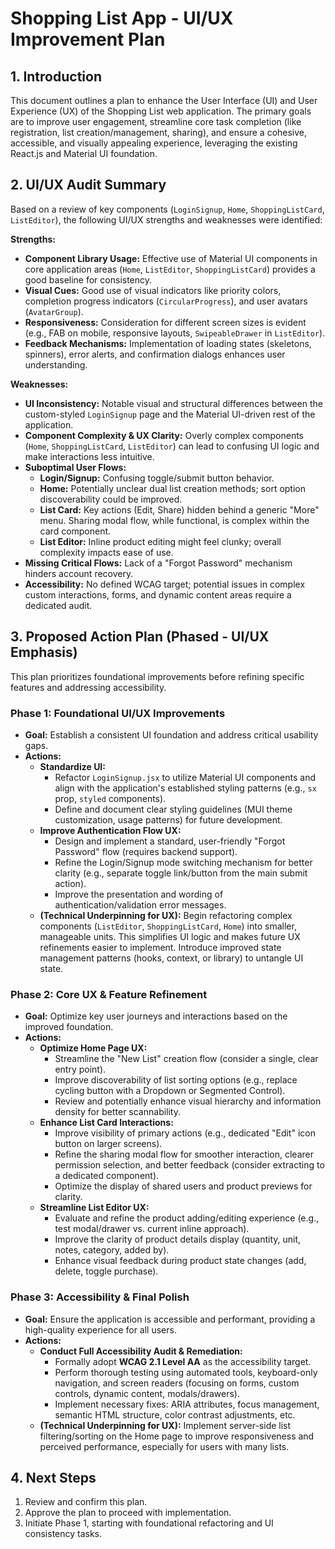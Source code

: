 # Shopping List App - UI/UX Improvement Plan

## 1. Introduction

This document outlines a plan to enhance the User Interface (UI) and User Experience (UX) of the Shopping List web application. The primary goals are to improve user engagement, streamline core task completion (like registration, list creation/management, sharing), and ensure a cohesive, accessible, and visually appealing experience, leveraging the existing React.js and Material UI foundation.

## 2. UI/UX Audit Summary

Based on a review of key components (`LoginSignup`, `Home`, `ShoppingListCard`, `ListEditor`), the following UI/UX strengths and weaknesses were identified:

**Strengths:**

*   **Component Library Usage:** Effective use of Material UI components in core application areas (`Home`, `ListEditor`, `ShoppingListCard`) provides a good baseline for consistency.
*   **Visual Cues:** Good use of visual indicators like priority colors, completion progress indicators (`CircularProgress`), and user avatars (`AvatarGroup`).
*   **Responsiveness:** Consideration for different screen sizes is evident (e.g., FAB on mobile, responsive layouts, `SwipeableDrawer` in `ListEditor`).
*   **Feedback Mechanisms:** Implementation of loading states (skeletons, spinners), error alerts, and confirmation dialogs enhances user understanding.

**Weaknesses:**

*   **UI Inconsistency:** Notable visual and structural differences between the custom-styled `LoginSignup` page and the Material UI-driven rest of the application.
*   **Component Complexity & UX Clarity:** Overly complex components (`Home`, `ShoppingListCard`, `ListEditor`) can lead to confusing UI logic and make interactions less intuitive.
*   **Suboptimal User Flows:**
    *   **Login/Signup:** Confusing toggle/submit button behavior.
    *   **Home:** Potentially unclear dual list creation methods; sort option discoverability could be improved.
    *   **List Card:** Key actions (Edit, Share) hidden behind a generic "More" menu. Sharing modal flow, while functional, is complex within the card component.
    *   **List Editor:** Inline product editing might feel clunky; overall complexity impacts ease of use.
*   **Missing Critical Flows:** Lack of a "Forgot Password" mechanism hinders account recovery.
*   **Accessibility:** No defined WCAG target; potential issues in complex custom interactions, forms, and dynamic content areas require a dedicated audit.

## 3. Proposed Action Plan (Phased - UI/UX Emphasis)

This plan prioritizes foundational improvements before refining specific features and addressing accessibility.

### Phase 1: Foundational UI/UX Improvements

*   **Goal:** Establish a consistent UI foundation and address critical usability gaps.
*   **Actions:**
    *   **Standardize UI:**
        *   Refactor `LoginSignup.jsx` to utilize Material UI components and align with the application's established styling patterns (e.g., `sx` prop, `styled` components).
        *   Define and document clear styling guidelines (MUI theme customization, usage patterns) for future development.
    *   **Improve Authentication Flow UX:**
        *   Design and implement a standard, user-friendly "Forgot Password" flow (requires backend support).
        *   Refine the Login/Signup mode switching mechanism for better clarity (e.g., separate toggle link/button from the main submit action).
        *   Improve the presentation and wording of authentication/validation error messages.
    *   **(Technical Underpinning for UX):** Begin refactoring complex components (`ListEditor`, `ShoppingListCard`, `Home`) into smaller, manageable units. This simplifies UI logic and makes future UX refinements easier to implement. Introduce improved state management patterns (hooks, context, or library) to untangle UI state.

### Phase 2: Core UX & Feature Refinement

*   **Goal:** Optimize key user journeys and interactions based on the improved foundation.
*   **Actions:**
    *   **Optimize Home Page UX:**
        *   Streamline the "New List" creation flow (consider a single, clear entry point).
        *   Improve discoverability of list sorting options (e.g., replace cycling button with a Dropdown or Segmented Control).
        *   Review and potentially enhance visual hierarchy and information density for better scannability.
    *   **Enhance List Card Interactions:**
        *   Improve visibility of primary actions (e.g., dedicated "Edit" icon button on larger screens).
        *   Refine the sharing modal flow for smoother interaction, clearer permission selection, and better feedback (consider extracting to a dedicated component).
        *   Optimize the display of shared users and product previews for clarity.
    *   **Streamline List Editor UX:**
        *   Evaluate and refine the product adding/editing experience (e.g., test modal/drawer vs. current inline approach).
        *   Improve the clarity of product details display (quantity, unit, notes, category, added by).
        *   Enhance visual feedback during product state changes (add, delete, toggle purchase).

### Phase 3: Accessibility & Final Polish

*   **Goal:** Ensure the application is accessible and performant, providing a high-quality experience for all users.
*   **Actions:**
    *   **Conduct Full Accessibility Audit & Remediation:**
        *   Formally adopt **WCAG 2.1 Level AA** as the accessibility target.
        *   Perform thorough testing using automated tools, keyboard-only navigation, and screen readers (focusing on forms, custom controls, dynamic content, modals/drawers).
        *   Implement necessary fixes: ARIA attributes, focus management, semantic HTML structure, color contrast adjustments, etc.
    *   **(Technical Underpinning for UX):** Implement server-side list filtering/sorting on the Home page to improve responsiveness and perceived performance, especially for users with many lists.

## 4. Next Steps

1.  Review and confirm this plan.
2.  Approve the plan to proceed with implementation.
3.  Initiate Phase 1, starting with foundational refactoring and UI consistency tasks.